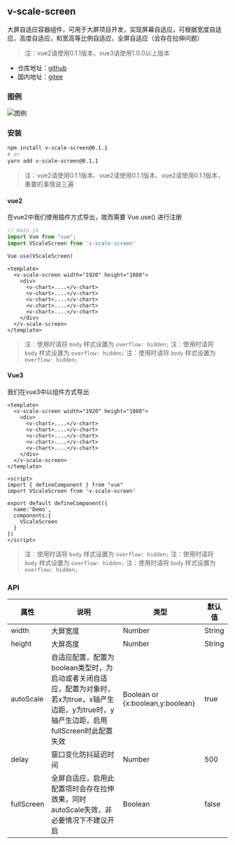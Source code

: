 

## v-scale-screen

大屏自适应容器组件，可用于大屏项目开发，实现屏幕自适应，可根据宽度自适应，高度自适应，和宽高等比例自适应，全屏自适应（会存在拉伸问题）

> 注：vue2请使用0.1.1版本，vue3请使用1.0.0以上版本

+ 仓库地址：[github](https://github.com/Alfred-Skyblue/v-scale-screen)
+ 国内地址：[gitee](https://gitee.com/yuan_fangY/v-scale-screen)
### 图例

![图例](./src/assets/scale_screen.gif)






### 安装

```bash
npm install v-scale-screen@0.1.1
# or 
yarn add v-scale-screen@0.1.1
```
> 注：vue2请使用0.1.1版本、vue2请使用0.1.1版本、vue2请使用0.1.1版本，重要的事情说三遍

#### vue2


在vue2中我们使用插件方式导出，故而需要 Vue.use() 进行注册
```js
// main.js
import Vue from "vue";
import VScaleScreen from 'v-scale-screen'

Vue.use(VScaleScreen)
```

```vue
<template>
  <v-scale-screen width="1920" height="1080">
    <div>
      <v-chart>....</v-chart>
      <v-chart>....</v-chart>
      <v-chart>....</v-chart>
      <v-chart>....</v-chart>
      <v-chart>....</v-chart>
    </div>
  </v-scale-screen>
</template>
```
> 注：使用时请将 `body` 样式设置为 `overflow: hidden;`
> 注：使用时请将 `body` 样式设置为 `overflow: hidden;`
> 注：使用时请将 `body` 样式设置为 `overflow: hidden;`

#### Vue3

我们在vue3中以组件方式导出
```vue
<template>
  <v-scale-screen width="1920" height="1080">
    <div>
      <v-chart>....</v-chart>
      <v-chart>....</v-chart>
      <v-chart>....</v-chart>
      <v-chart>....</v-chart>
      <v-chart>....</v-chart>
    </div>
  </v-scale-screen>
</template>

<script>
import { defineComponent } from "vue"
import VScaleScreen from 'v-scale-screen'

export default defineComponent({
  name:'Demo',
  components:{
    VScaleScreen
  }
})
</script>
```
> 注：使用时请将 `body` 样式设置为 `overflow: hidden;`
> 注：使用时请将 `body` 样式设置为 `overflow: hidden;`
> 注：使用时请将 `body` 样式设置为 `overflow: hidden;`
### API
| 属性         | 说明                                                                                     | 类型                               | 默认值                   |
|------------|----------------------------------------------------------------------------------------|----------------------------------|-----------------------|
| width      | 大屏宽度                                                                                   | Number                           | String                | 1920 |
| height     | 大屏高度                                                                                   | Number                           | String                | 1080 |
| autoScale  | 自适应配置，配置为boolean类型时，为启动或者关闭自适应，配置为对象时，若x为true，x轴产生边距，y为true时，y轴产生边距，启用fullScreen时此配置失效 | Boolean or {x:boolean,y:boolean} | true                     |
| delay      | 窗口变化防抖延迟时间                                                                             | Number                           | 500                   |
| fullScreen | 全屏自适应，启用此配置项时会存在拉伸效果，同时autoScale失效，非必要情况下不建议开启                                         | Boolean                          | false                 |

